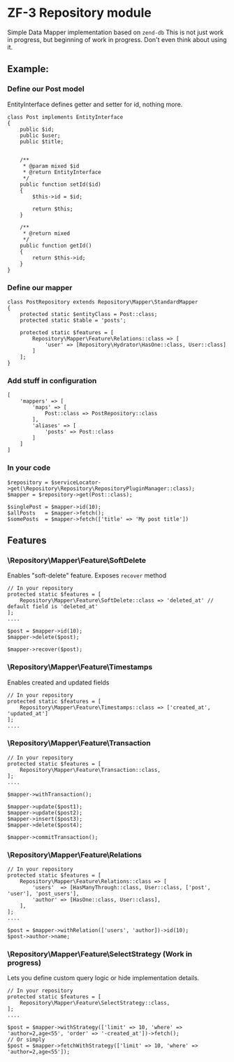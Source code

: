 # ZF-3 Repository module

Simple Data Mapper implementation based on `zend-db`
This is not just work in progress, but beginning of work in progress. Don't even think about using it.


## Example:
    
### Define our Post model
EntityInterface defines getter and setter for id, nothing more. 
    
    class Post implements EntityInterface
    {
        public $id;
        public $user;
        public $title;
    
    
        /**
         * @param mixed $id
         * @return EntityInterface
         */
        public function setId($id)
        {
            $this->id = $id;
    
            return $this;
        }
    
        /**
         * @return mixed
         */
        public function getId()
        {
            return $this->id;
        }
    }
    
### Define our mapper
    
    class PostRepository extends Repository\Mapper\StandardMapper
    {
        protected static $entityClass = Post::class;
        protected static $table = 'posts';
    
        protected static $features = [
            Repository\Mapper\Feature\Relations::class => [
                'user' => [Repository\Hydrator\HasOne::class, User::class]
            ]
        ];
    }
    
### Add stuff in configuration

    [
        'mappers' => [
            'maps' => [
                Post::class => PostRepository::class
            ],
            'aliases' => [
                'posts' => Post::class
            ]
        ]
    ]
    
### In your code
    
    $repository = $serviceLocator->get(\Repository\Repository\RepositoryPluginManager::class);
    $mapper = $repository->get(Post::class);
    
    $singlePost = $mapper->id(10);
    $allPosts   = $mapper->fetch();
    $somePosts  = $mapper->fetch(['title' => 'My post title'])
    
## Features

### \Repository\Mapper\Feature\SoftDelete

Enables "soft-delete" feature. Exposes `recover` method

    // In your repository
    protected static $features = [
        Repository\Mapper\Feature\SoftDelete::class => 'deleted_at' // default field is 'deleted_at'
    ];
    ....

    $post = $mapper->id(10);
    $mapper->delete($post);
    
    $mapper->recover($post);

### \Repository\Mapper\Feature\Timestamps

Enables created and updated fields

    // In your repository
    protected static $features = [
        Repository\Mapper\Feature\Timestamps::class => ['created_at', 'updated_at']
    ];
    ....

### \Repository\Mapper\Feature\Transaction

    // In your repository
    protected static $features = [
        Repository\Mapper\Feature\Transaction::class,
    ];
    ....
    
    $mapper->withTransaction();
    
    $mapper->update($post1);
    $mapper->update($post2);
    $mapper->insert($post3);
    $mapper->delete($post4);
    
    $mapper->commitTransaction();

### \Repository\Mapper\Feature\Relations

    // In your repository
    protected static $features = [
        Repository\Mapper\Feature\Relations::class => [
            'users'  => [HasManyThrough::class, User::class, ['post', 'user'], 'post_users'],
            'author' => [HasOne::class, User::class],
        ],
    ];
    ....
    
    $post = $mapper->withRelation(['users', 'author])->id(10);
    $post->author->name;

### \Repository\Mapper\Feature\SelectStrategy (Work in progress)

Lets you define custom query logic or hide implementation details. 

    // In your repository
    protected static $features = [
        Repository\Mapper\Feature\SelectStrategy::class,
    ];
    ....
    
    $post = $mapper->withStrategy(['limit' => 10, 'where' => 'author=2,age<55', 'order' => '-created_at'])->fetch();
    // Or simply
    $post = $mapper->fetchWithStrategy(['limit' => 10, 'where' => 'author=2,age<55']);


    

